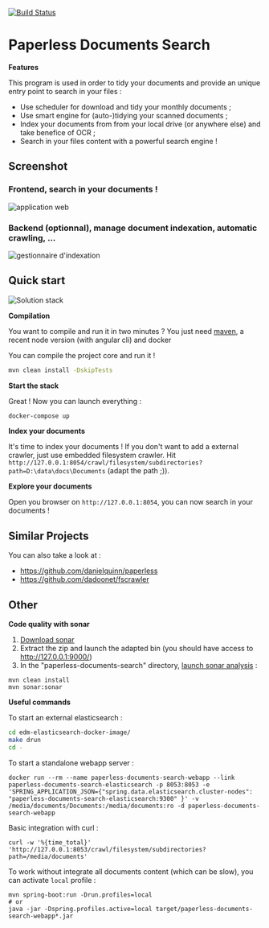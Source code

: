 [![Build Status](https://travis-ci.org/xaviermichel/paperless-documents-search.png?branch=develop)](https://travis-ci.org/xaviermichel/paperless-documents-search)

Paperless Documents Search
==========================

**Features**

This program is used in order to tidy your documents and provide an unique entry point to search in your files :

- Use scheduler for download and tidy your monthly documents ;
- Use smart engine for (auto-)tidying your scanned documents ;
- Index your documents from from your local drive (or anywhere else) and take benefice of OCR ;
- Search in your files content with a powerful search engine !

Screenshot
----------

### Frontend, search in your documents !

![application web](https://raw.githubusercontent.com/xaviermichel/paperless-documents-search/develop/screenshots/edm_webapp.png)

### Backend (optionnal), manage document indexation, automatic crawling, ...

![gestionnaire d'indexation](https://raw.githubusercontent.com/xaviermichel/paperless-documents-search/develop/screenshots/edm_jenkins.png)


Quick start
-----------

![Solution stack](https://docs.google.com/drawings/d/1TRDdSgP6r0zwp2dezgcPhncy-NdKfb9r6bKF52U0QUE/pub?w=939&amp;h=643)

**Compilation**

You want to compile and run it in two minutes ? You just need [maven](http://maven.apache.org/download.cgi), a recent node version (with angular cli) and docker

You can compile the project core and run it !
```bash
mvn clean install -DskipTests
```

**Start the stack**

Great ! Now you can launch everything :
```bash
docker-compose up
```

**Index your documents**

It's time to index your documents ! If you don't want to add a external crawler, just use embedded filesystem crawler.
Hit `http://127.0.0.1:8054/crawl/filesystem/subdirectories?path=D:\data\docs\Documents` (adapt the path ;)).

**Explore your documents**

Open you browser on `http://127.0.0.1:8054`, you can now search in your documents !


Similar Projects
----------------

You can also take a look at :
- https://github.com/danielquinn/paperless
- https://github.com/dadoonet/fscrawler

Other
-----

**Code quality with sonar**

1. [Download sonar](http://www.sonarqube.org/downloads/)
2. Extract the zip and launch the adapted bin (you should have access to http://127.0.0.1:9000/)
3. In the "paperless-documents-search" directory, [launch sonar analysis](http://docs.codehaus.org/display/SONAR/Analyzing+with+Maven) :

```code:bash
mvn clean install
mvn sonar:sonar
```

**Useful commands**

To start an external elasticsearch :
```bash
cd edm-elasticsearch-docker-image/
make drun
cd -
```

To start a standalone webapp server :
```
docker run --rm --name paperless-documents-search-webapp --link paperless-documents-search-elasticsearch -p 8053:8053 -e 'SPRING_APPLICATION_JSON={"spring.data.elasticsearch.cluster-nodes": "paperless-documents-search-elasticsearch:9300" }' -v /media/documents/Documents:/media/documents:ro -d paperless-documents-search-webapp
```

Basic integration with curl :
```
curl -w '%{time_total}' 'http://127.0.0.1:8053/crawl/filesystem/subdirectories?path=/media/documents'
```

To work without integrate all documents content (which can be slow), you can activate `local` profile :
```code:bash
mvn spring-boot:run -Drun.profiles=local
# or
java -jar -Dspring.profiles.active=local target/paperless-documents-search-webapp*.jar
```

